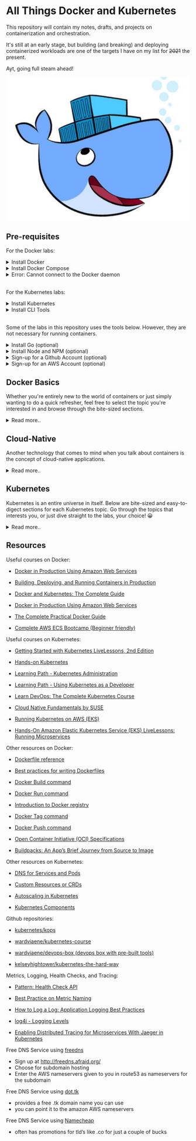 
# All Things Docker and Kubernetes #

This repository will contain my notes, drafts, and projects on containerization and orchestration.

It's still at an early stage, but building (and breaking) and deploying containerized workloads are one of the targets I have on my list for ~~2021~~ the present.

Ayt, going full steam ahead!

<p align=center>
<img src="Images/docker-6.jpg" width=500>
</p>


## Pre-requisites

For the Docker labs:

<details><summary> Install Docker </summary>
 
### Install Docker

With the introduction of Hyper-V, this gave way for **Docker Desktop for Windows** which under the hood, uses WSL2's to launch a VM as the host Linux operating system.

**NOTE:** Running containers on Windows machines is suited for local development purposes only and is NOT RECOMMENDED FOR PRODUCTION USE.

<details><summary> Install Docker on WSL2 without Docker Desktop </summary>

#### Install Docker on WSL2 without Docker Desktop 

Note on [Docker Desktop's changing to paid subscription](https://www.docker.com/legal/docker-subscription-service-agreement/):

> After January 31, 2022, Docker Desktop will require a paid subscription.
> Commercial use of Docker Desktop in larger enterprises requires a Docker Pro, Team or Business subscription for as little as 5 USD per user per month.
> The existing Docker Free subscription has been renamed Docker Personal. Docker Desktop remains free for personal use, education, non-commercial open source projects, and small businesses (fewer than 250 employees AND less than 10M USD in annual revenue).

 
A quick Google search shows how to [install Docker in WSL2 without Docker desktop:](https://dev.solita.fi/2021/12/21/docker-on-wsl2-without-docker-desktop.html)

Remove old Docker installations.

```bash
$ sudo apt remove docker \
docker-engine \
docker.io \
containerd runc 
```

Install some pre-requisites.

```bash
$ sudo apt update 
$ sudo apt install -y --no-install-recommends \
apt-transport-https ca-certificates curl gnupg2
```

Configure package repository

```bash
$ source /etc/os-release 
$ curl -fsSL https://download.docker.com/linux/${ID}/gpg | sudo apt-key add -
$ echo "deb [arch=amd64] https://download.docker.com/linux/${ID} ${VERSION_CODENAME} stable" | sudo tee /etc/apt/sources.list.d/docker.list
$ sudo apt update
```

Install Docker.

```bash
$ sudo apt install -y docker-ce docker-ce-cli containerd.io
```

Add user to group

```bash
$ sudo usermod -aG docker $USER 
```

Configure dockerd

```bash
$ DOCKER_DIR=/mnt/wsl/shared-docker
$ mkdir -pm o=,ug=rwx "$DOCKER_DIR"
$ sudo chgrp docker "$DOCKER_DIR"
$ sudo mkdir /etc/docker
$ sudo vi /etc/docker/daemon.json 

    {
    "hosts": ["unix:///mnt/wsl/shared-docker/docker.sock"]
    }
```

Test if it works. Run the command below. It should return "API listen on.." message.

```bash
$ sudo dockerd 

API listen on /mnt/wsl/shared-docker/docker.sock
```

Do another test. Open another terminal and run the command below.

```bash
$ docker -H unix:///mnt/wsl/shared-docker/docker.sock run --rm hello-world
```

It should return this output.

<details><summary> run hello-world </summary>
 
```bash
Hello from Docker!
This message shows that your installation appears to be working correctly.

To generate this message, Docker took the following steps:
 1. The Docker client contacted the Docker daemon.
 2. The Docker daemon pulled the "hello-world" image from the Docker Hub.
    (amd64)
 3. The Docker daemon created a new container from that image which runs the
    executable that produces the output you are currently reading.
 4. The Docker daemon streamed that output to the Docker client, which sent it
    to your terminal.

To try something more ambitious, you can run an Ubuntu container with:
 $ docker run -it ubuntu bash

Share images, automate workflows, and more with a free Docker ID:
 https://hub.docker.com/

For more examples and ideas, visit:
 https://docs.docker.com/get-started/
```
 
</details>
</br>

The next step is to create a launch script for dockerd. You can do this in two ways:

<details><summary> Manual </summary>

Add the following to .bashrc or .profile 

```bash
$ cat >> ~/.bashrc

DOCKER_SOCK="/mnt/wsl/shared-docker/docker.sock"
test -S "$DOCKER_SOCK" && export DOCKER_HOST="unix://$DOCKER_SOCK"
```
 
</details>

<details><summary> Automatic </summary>

Add the following to .bashrc or .profile 
```bash
$ cat >> ~/.bashrc

DOCKER_DISTRO=$(cat /etc/os-release | grep PRETTY_NAME | cut -c14- | cut -d ' ' -f1,2)
DOCKER_DIR=/mnt/wsl/shared-docker
DOCKER_SOCK="$DOCKER_DIR/docker.sock"
export DOCKER_HOST="unix://$DOCKER_SOCK"

if [ ! -S "$DOCKER_SOCK" ]; then
   mkdir -pm o=,ug=rwx "$DOCKER_DIR"
   sudo chgrp docker "$DOCKER_DIR"
   /mnt/c/Windows/System32/wsl.exe -d $DOCKER_DISTRO sh -c "nohup sudo -b dockerd < /dev/null > $DOCKER_DIR/dockerd.log 2>&1"
fi
```
 
</details>


</details>


<details><summary> Install on RHEL/CentOS </summary>
 
#### Install on RHEL/CentOS

These steps are the ones I followed to install docker on RHEL 8/CentOS in an Amazon EC2 instance. Detailed steps can be found on [Docker's official documentation](https://docs.docker.com/engine/install/centos/).

Check version.

```bash
ll /etc/*release
cat /etc/*release
```

Update base image

```bash
sudo yum -y update
```

Uninstall older versions of docker - if one exists

```bash
sudo yum remove -y docker \
docker-client \
docker-client-latest \
docker-common \
docker-latest \
docker-latest-logrotate \
docker-logrotate \
docker-engine
```

To install Docker, you can do it in two ways:

<details><summary> Install from a package </summary>

Install from a package - Setup repository and install from there.

Choose your OS version in https://download.docker.com/linux/centos/, head to **x86_64/stable/Packages/**, and download the **.rpm** file.

Go to the directory where the rpm file is downloaded and do the installation.

```bash
$ cd <path-to>/package.rpm
$ sudo yum install -y package.rpm
```

Start docker and verify version.

```bash
$ sudo systemctl start docker 
$ docker version 
```

Run a simple "hello-world" container.

```bash
$ sudo docker run hello-world 
```
 
</details>

<details><summary> Install from a script </summary>

Install from a script - Use the convenience scripts
This method is NOT RECOMMENDED for production environments

Do a preview first of the changes before actually applying them.

```bash
$ curl -fsSL https://get.docker.com -o get-docker.sh
$ DRY_RUN=1 sh ./get-docker.sh 
```

Download the script and install the latest release.

```bash
$ curl -fsSL https://get.docker.com -o get-docker.sh
$ sudo sh get-docker.sh 
```

Start docker and verify version.

```bash
$ sudo systemctl start docker 
$ docker version 
```

Run a simple "hello-world" container.

```bash
$ sudo docker run hello-world 
```

</details>
</details>

<details><summary> Install on Ubuntu </summary>

#### Install on Ubuntu

This is a summary of the commands that you can run to install docker on Ubuntu.

```bash
$ curl -fsSL https://download.docker.com/linux/ubuntu/gpg | sudo apt-key add - &&
$ sudo add-apt-repository "deb [arch=amd64] https://download.docker.com/linux/ubuntu $(lsb_release -cs) stable" &&
$ sudo apt-get update -y 
$ sudo sudo apt-get install docker-ce docker-ce-cli containerd.io -y 
$ sudo usermod -aG docker ubuntu 
```
  
</details>

<details><summary> Install on Ubuntu using Terraform </summary>

#### Install on Ubuntu using Terraform

Whether you've dabbled around in Terraform or not, this is the fastest way to provision a resource in AWS with Docker installed. This will provision the following:

- a VPC
- an EC2 instance with Docker installed

For more details, check this [repository](https://github.com/joseeden/All-Things-Terraform/tree/master/lab12_Docker_Kubernetes_Env).

</details>

</details>

<details><summary> Install Docker Compose</summary>
 
### Install Docker Compose

If you're using Ubuntu, you can install docker-compose by simply running the two commands below:

```bash
$ sudo apt-get update 
$ sudo apt-get install -y docker-compose 
```

Read more about it in [Install Docker Compose CLI plugin page.](https://docs.docker.com/compose/install/compose-plugin/#installing-compose-on-linux-systems)

</details>

<details><summary> Error: Cannot connect to the Docker daemon </summary>

### Error: Cannot connect to the Docker daemon

In case you encounter this message when you test Docker for the first time:

```bash
docker: Cannot connect to the Docker daemon at unix:///var/run/docker.sock. Is the docker daemon running?
```

To resolve this, start the docker service and docker daemon.
```bash
sudo systemctl start docker
sudo systemctl enable docker
sudo systemctl status docker
```
```bash
sudo dockerd
```

You can checkout this [Stackoverflow discussion](https://stackoverflow.com/questions/44678725/cannot-connect-to-the-docker-daemon-at-unix-var-run-docker-sock-is-the-docker) to know more.

</details>
<br>


For the Kubernetes labs:

<details><summary> Install Kubernetes </summary>

### Install Kubernetes

This section discuss how to install Kubernetes on virtual machines or bare metal servers.

#### Requirements 

**System Requirements**
- Linux OS
- 2 CPUs 
- 2 GB RAM 
- Disable Swap 

**Container Runtime** 
- Anything that's compatible with CRI (Container Runtime Interface)
- We can also use Docker 

**Networking**
- Connectivity between all nodes 

#### installation

Required packages (will be installed on ALL nodes):

- kubelet
- kubeadm 
- kubectl 
- container runtime (docker)

Note that we have to do all these steps on ALL the nodes that will be part of the Kubernetes cluster.

Begin with installing the packages, which includes adding the signing key and the repository.

```bash
$ curl -s https://packages.cloud.google.com/apt/doc/apt-key.gpg | sudo apt-key add 
$ sudo bash -c 'cat <<EOF >/etc/apt/sources.list.d/kubernetes.list 
deb http://apt.kubernetes.io/ kubernetes-xenial main
EOF'
```

We can inspect the versions available in the repository using apt-cache.

```bash
$ sudo apt-get update
```
```bash
$ apt-cache policy kubelet | head -20
$ apt-cache policy docker.io | head -20
```

Install the Kubernetes tools.
```bash
$ sudo apt-get install -y kubeadm kubelet kubectl docker.io 
$ sudo apt-mark hold kubeadm kubelet kubectl docker.io
```

Disable the swap.

```bash
$ swapoff -a  
```

Check the status of the kubelet and docker. Notice that kubelet will show an "activating" status. This will stay in this status until a work is assigned to the kubelet.

```bash
$ sudo systemctl status kubelet 
$ sudo systemctl status docker 
```

</details>


<details><summary> Install CLI Tools </summary>

### Install CLI Tools

Install the following tools by clicking the tool name. The link should bring you to the official installation pages. Follow the steps provided.

- [aws cli](https://docs.aws.amazon.com/cli/latest/userguide/getting-started-install.html) - used by eksctl to grab authentication token
- [eksctl](https://docs.aws.amazon.com/eks/latest/userguide/eksctl.html) - setup and operation of EKS cluster 
- [kubectl](https://kubernetes.io/docs/tasks/tools/) - interaction with K8S API server

If you're using WSL on a Windows laptop, you may simply use the command below.

```bash
# aws cli
curl "https://awscli.amazonaws.com/awscli-exe-linux-x86_64.zip" -o "awscliv2.zip"
unzip awscliv2.zip
sudo ./aws/install
```
```bash
# eksctl
curl --silent --location "https://github.com/weaveworks/eksctl/releases/latest/download/eksctl_$(uname -s)_amd64.tar.gz" | tar xz -C /tmp
sudo mv /tmp/eksctl /usr/local/bin
```
```bash
# kubectl
sudo apt-get update
sudo apt-get install -y ca-certificates curl
sudo apt-get install -y apt-transport-https
sudo curl -fsSLo /usr/share/keyrings/kubernetes-archive-keyring.gpg https://packages.cloud.google.com/apt/doc/apt-key.gpg
echo "deb [signed-by=/usr/share/keyrings/kubernetes-archive-keyring.gpg] https://apt.kubernetes.io/ kubernetes-xenial main" | sudo tee /etc/apt/sources.list.d/kubernetes.list
sudo apt-get update
sudo apt-get install -y kubectl
```

To verify the AWS CLI version:

```bash
$ aws --version 
```

To verify the eksctl version:

```bash
$ eksctl version 
```

To verify the kubectl version:

```bash
$ kubectl version --output=json  
```

Note that after installing AWS CLI, you will need to configure the <code>.aws/credentials</code> file that's automatically created in your home directory. 

You would also need to [create an access key in the AWS Console](https://docs.aws.amazon.com/IAM/latest/UserGuide/id_credentials_access-keys.html#Using_CreateAccessKey).

```bash
# /home/user/.aws/credentials

[default]
aws_access_key_id = AKIAxxxxxxxxxxxxxxxxxxx
aws_secret_access_key = ABCDXXXXXXXXXXXXXXXXXXXXXXX
region = ap-southeast-1
output = json
```

</details>


</details>
<br>


Some of the labs in this repository uses the tools below. However, they are not necessary for running containers.

<details><summary> Install Go (optional) </summary>

### Install Go (optional)

Doing a quick Google search, we find a link on [how to install Go (golang) on Ubunt](https://www.cyberciti.biz/faq/how-to-install-gol-ang-on-ubuntu-linux/)u:

#### Method 1: Using Snap 

```bash
$ sudo snap install go --classic 
```
You should see the following output returned.
```bash
go 1.18.3 from Michael Hudson-Doyle (mwhudson) installed 
```

#### Method 2: Using apt-get/apt

```bash
$ sudo apt update
$ sudo apt upgrade 
```
```bash
$ sudo apt search golang-go
$ sudo apt search gccgo-go 
```
```bash
$ sudo apt install golang-go 
```

Verify.
```bash
$ go version
go version go1.18.3 linux/amd64 
```

#### Test

Create a simple **hello-world.go** program.

```go
// Hello Word in Go by Vivek Gite
package main
 
// Import OS and fmt packages
import ( 
	"fmt" 
	"os" 
)
 
// Let us start
func main() {
    fmt.Println("Hello, world!")  // Print simple text on screen
    fmt.Println(os.Getenv("USER"), ", Let's be friends!") // Read Linux $USER environment variable 
} 
```

Compile and run.
```bash
$ go run hello-world.go 

Hello, world!
ubuntu , Let's be friends!
```

Build/compile packages and dependencies:
```bash
$ go build hello-world.go
```
```bash
$ ls -l hello*

-rwxrwxr-x 1 ubuntu ubuntu 1766381 Jun 23 08:05 hello-world
-rw-rw-r-- 1 ubuntu ubuntu     305 Jun 23 08:04 hello-world.go
```
```bash
$ ./hello-world

Hello, world!
ubuntu , Let's be friends!
```

</details>


<details><summary> Install Node and NPM (optional) </summary>

### Install Node and NPM (optional)

Since we will use a custom binary that utilizes NPM and NodeJS in some of the labs, we will need to install this.

#### NodeJS

If you try to use *apt-package* manager to install the latest version of node, there's a chance that you'll download the latest version in the Ubuntu app storee and not the lastest release version of NodeJS.

This is mainly because the Ubuntu team may take a while to test new versions of the software and release them to the official Ubuntu store. 

To install the latest version in the Ubuntu app store but may not be the latest release version,

```bash
$ sudo apt install nodejs -y 
```

To install the lastest release version of NodeJS, do a quick google search for "latest stable release version of nodejs". Note which version is the current one.

<p align>
<img src="Images/lab13currentversionofnodejs.png">
</p>

#### Use NVM to install NodeJS

Let's install **nvm** first. This will allow us to use different versions of node.

```bash
$ curl -o- https://raw.githubusercontent.com/nvm-sh/nvm/v0.35.3/install.sh | bash 
```

Restart your terminal and verify. You should have version **0.35.5** installed or higher.

```bash
$ nvm --version 
```

Install the NodeJS version that you recorded earlier. Note that if you need other versions, you can also install them using the same command.

```bash
$ nvm install <version> 
```

Verify the latest version installed.

```bash
$ node -v 
```

If you have multiple node versions in your machine, you can switch between them.

```bash
$ nvm use <version-number> 
```

#### Use Nodesource to install NodeJS

We can also use Nodesource to install the NodeJS package.

```bash
$ curl -sL https://deb.nodesource.com/setup_18.x | sudo -E bash - 
```

**Note:** v18 is the current "release" NodeJS version and will be promoted to Long-term Support (LTS) in October 2022.

NPM should also be automatically installed. You can verify the NPM version by running the command below. 

```bash
$ npm -v
```

If it is not installed, follow the next steps.

#### NPM

```bash
sudo apt install -y 
```

We may need to run the command below for certain npm packages to run.

```bash 
$ sudo apt install -y build-essential
```

You can read more about the installation process in this [freeCodeCamp article.](https://www.freecodecamp.org/news/how-to-install-node-js-on-ubuntu-and-update-npm-to-the-latest-version/)

</details>

<details><summary> Sign-up for a Github Account (optional) </summary>

### Sign-up for a Github Account (optional)

Since we will be implementing CICD in some of the labs, we will need to set this up. Github is a free to use code reopsitory.

To sign up for a Github account, click [here](https://github.com/signup).

</details>

<details><summary> Sign-up for an AWS Account (optional) </summary>

### Sign-up for an AWS Account (optional)

We will be deploying our containerized applications to the cloud so I highly recommend that you sign-up for a **free tier** account in AWS.

Note that an AWS account is also need for the ECS and EKS labs in this repository.

To sign-up for an AWS Free tier account, click [here](https://aws.amazon.com/free/).

</details>

## Docker Basics

Whether you're entirely new to the world of containers or just simply wanting to do a quick refresher, feel free to select the topic you're interested in and browse through the bite-sized sections.

<details><summary> Read more.. </summary>

<details><summary> From VMs to Containers </summary>

### From VMs to Containers

The traditional way fo deploying applications was through *virtual machines or VMs*. The application would use the OS file system, the OS's resources and default packages installed. 

Virtual machines have been extremely efficient in maximizing the use of infrastructure. Instead of running one application on one physical machine, we could run multiple VMs on top of the *hypervisor* which sits on the physical machine.

<p align>
<img src="Images/us-5-vms.png">
</p>

While it has proved to be useful, it still has its own disadvantages:
- Each virtual machine would require its own operating system. - If you have three VMs sitting on the hypervisor, this would mean there's also three operating system running on top of the hypervisor
- The OS plus the required libraries of each VM takes up a chunk of space on the underlying machine

<p align>
<img src="Images/us-5-vm-containers.png">
</p>

**Enter containers.** To further optimize the usage of the server, container can be used to *virtualized the operating system.* Through containers, we won't need to run replicated OS. Regardless of how many containers we run on the machine, they will all use the same underlying operating system of the physical machine itself.

To facilitate the creation and management of the containers, we can use a container engine tool, such as **Docker.** 

Overall, the benefits of containers are:
- lightweight in nature
- provides better use of the resources
- develop applications that run consistently across platforms
- can be managed to scale well

</details>

<details><summary> What is Docker? </summary>

### What is Docker?

Docker is a container platform that allows you to separate your application from the underlying infrastructure by bundling the code and all of its dependencies into a self-contained entity that will run the same on any supported system.

<p align>
<img src="Images/udacity-suse-5-banner.png">
</p>

Once you have implemented the software, the next phase would be to release it. The steps would primarily be:
- package the source code, config files, and dependencies in a container
- deploy it using a container manage

What are its benefits from a developer's standpoint?

- accelerate developer onboarding 
- eliminate app conflicts and run multiple versions
- environment consistency, solves the "but it works on my machine"  dilemma
- ships software faster 

</details>

<details><summary> The Docker Architecture </summary>

### The Docker Architecture 

<p align>
<img src="Images/docker-architecture2.png">
</p>

Docker uses a **client-server** architecture, where:

- the docker daemon serves as the "server" part, and
- the docker binary serves as the docker client

<p align>
<img src="Images/dockerclient-dockerserver.png">
</p>

<p align=center>
<img src="Images/dockerdaemonanddockerbinary.png">
</p>

In addition to this, Docker leverages a container runtime which serves as engine behind the container solutions. It is also the the intermediate layer between the host and the containers.

#### Docker Daemon

The docker daemon handles the docker objects, which includes the docker images, containers, and networking. It exposes a REST API that the client consumes over Unix socket or a network interface. Major functions:
- Image management; building images
- Running APIs
- Networking
- Authentication 
- Security
- Orchestration


#### Docker Binary

The docker binaries are basically the docker commands. This means when you're using issuing the docker commands, you're using the client. It's basically the primary way to interact with the Docker daemon.

</details>

<details><summary> Container Engine  </summary>

#### Container Engine

Under the hood, the container engine takes a container image and turns it into a container. It typically containes a runtime, a CLI tool, and sometimes a daemon.

A more detailed flow is described below:

1. User types in commands, client receives this commands.
2. Commands are converted to REST API calls.
3. Daemon received the API calls.
4. Daemon runs containerd with the API parameters.
5. containerd forwards image to runc instance and starts containers.

</details>


<details><summary> Container Runtime </summary>

#### Container Runtime

The container runtime is a specific part of the container engine.

**runc**
This is the default implementataion defined by OCI runtime specs. It's responsible for:
- creating the containers
- wrapping for libcontainer

**containerd**
This is a code originally from the daemon but is removed.
- manages container operations (start, stop,pause, remove, etc.)
- works with runc and daemon

</details>


<details><summary> Linux Kernel Features </summary>

### Linux Kernel Features

In addition to the two core components of the Docker architecture, it also uses the following features:

- Namespaces
- Control Groups (Cgroups)
- UnionFS

<p align=center>
<img src="Images/namespacing-controlgroups.png">
</p>

#### Namespaces

Namespaces allow for a high-level process isolation of a system's resources

##### PID namespace

Handles process isolation (PID: Process ID). This means that each namespace has its own process ID.

##### Net namespace

Isolates the network stack and manages the network interfaces. Each namespace has its own private set of IP addresses, firewall, routing tables, etc.

##### IPC namespace 

Allows processes to be isolated from SysV interprocess communication.

##### MNT namespace

Manages the filesystem mountpoints.

##### UTS namespaces

UTS or Unix Timesharing System isolates the hostname, kernel, and version identifiers.

#### Control Groups

This is used by Docker to limit resource allocation. This ensures that a process doesn't consume the entire resources of a system.

- **Resource limiting** - groups ca be set to not exceed a configured memory limit
- **Prioritization** - some groups may get a larger share of CPU utilization or disk I/O throughput
- **Accounting** - measures a group's resource usage
- **Control** - freezing groups of processes

#### UnionFS

The Union filesystem upkeeps the overall sizes of the containers. It starts with a base image and then merges in any changes.

- **Merging** - overlay filesystem branches to merge changes
- **Read/Write** - branches can be read-only(RO) or read-write(RW)

The way it works is:

- when you create a container for the first time, you have a starting image
- this image is a set of files that makes up the base image
- as you add and remove packages, these changes create different layers 
- each layer is a set of file changes
- these file changes are then merged by the UnionFS to the previous layer

</details>

<details><summary> How Docker runs on Windows </summary>

### How Docker runs on Windows

We've learned from the previous section that containers use Linux kernel features such as namespacing and control groups to manage resources being used by the container processes.

Note that these two are not included by default in all operating systems and are specific only to the Linux operating system.

**If these two doesn't exist in Windows, then how are we able to run containers there?**

When we installed Docker for Windows/Mac, we actually installed a Linux virtual machine that will run on our computer. The containers and processes will then be created inside the virtual machine.

<p align=center>
<img src="Images/howdockerrunsonwindows.png">
</p>

</details>


<details><summary> Docker Objects </summary>

### Docker Objects

<p align=center>
<img src="Images/docker-objects.png">
</p>

There three docker objects which you need to know are:
- dockerfile
- docker image
- docker registry

</details>


<details><summary> Dockerfile </summary>

### Dockerfile

Before we "bake" the image, we first need to understand how the application is built. We could start by listing down how we might deploy an application manually.

As an example, if we are to deploy a web application, this would be the steps we'll follow:

```bash
1.  Start with OS - CentOS
2.  Update repo
3.  Install dependencies
4.  Install python dependencies
5.  Copy source code to /opt folder
6.  Run the web server using the flask command
```

Once we have the steps laid down, we can begin containerizing our application:

```bash
1.  Create a DOCKERFILE
2.  Build your image and specify the file as input, as well as the tag name
3.  Push it to the dockerhub repository to make it publicly available 
```

To create a dockerfile, here's a basic flow we can follow:

<p align=center>
<img src="Images/dockerfilebasicflow.png">
</p>

#### So What the Heck is a Dockerfile?

This is a set of step-by-step instructions on how to create the image:
- how to package the code and its dependencies
- each operation represents a layer and is cached
- when dockerfile is modified, onlychanged layers will be built

The full list of instructions can be found in the official [Docker website](https://docs.docker.com/engine/reference/builder/). Here are some of the widely used instructions:
- **FROM** - sets the base image
- **RUN** - executes a command
- **COPY** and **ADD** - copy files from host to container
- **CMD** - default command to execute when container starts
- **EXPOSE** - exposes a port

Below is an example of a Dockerfile that targets to package a Python hello-world application:

<details><summary> dockerfile </summary>
 
```bash
# set the base image. A Python base image is used
FROM python:3.8

# set a key-value label for the Docker image
LABEL maintainer="Eden Jose"

# All the files in the current directory is copied
# to the  `/app` directory in the container
COPY . /app

#  defines the working directory within the container
WORKDIR /app

# run commands within the container. 
# Here we install dependencies defined in the requirements.txt file. 
RUN pip install -r requirements.txt

# provide a command to run on container start. 
# For example, start the `app.py` application.
CMD [ "python", "app.py" ]
```
 
</details>


</details>

<details><summary> Docker image </summary>

### Docker Image

After we've created the dockerfile, we can now create the docker image. A docker image is
- read-only template
- made up of **overlay filesystem**
- also creates a runnable instance of the application
- used to run the container

#### Overlay Filesystem

A docker image has different layers, with the first layer as the base image that the image will use and the layers on top as packages being installed. 

The last layer is a writeable layer which applications will use. If a container is started without defining a specific storage option, any data written to the default storage by an application running in a container will be removed as soon as it is stopped.  

#### Building from the dockerfile

A Docker image can be built from an existing Dockerfile using the docker build command. Below is the syntax for this command:

```docker
$ docker build [OPTIONS] PATH
```

To find all valid options for the <code>build</code> command:
```docker
$ docker build --help
```

For example, to build the image of a Python "Hello-world " application from the Dockerfile in the current directory, the following command can be used:

```docker
$ docker build -t python-helloworld .
```

Additionally, you can build the same app that's located on a different directory, say a <code>lesson1/python-app</code> directory

```docker
$ docker build -t python-helloworld /another/directory/python-app
```

To list all available imageS
```DOCKER
$ docker images
```

You can read more about the docker basic commands in the succeeding sections.

</details>


<details><summary> Docker registry </summary>

### Docker Registry

Once you've package the application, tested it locally, and proved that it's meeting the expected behavior, You are now ready to store and distribute it.

To do this, you can push the image to a public Docker image registry, such as

- DockerHub
- Harbor
- Amazon ECR (Elastic Container Registry)
- Google Container Registry
- Quay(https://quay.io)

You can also store the image to a private registries and make it available to authorized parties. To be access the registry, you would need to be authenticated by setting up an account.

#### Authenticating to the Registry

You can login to Dockerhub in your terminal.
dockerhub. Note that you need to [set up an account.](https://hub.docker.com/signup).

```bash
$ docker login
```

Now that we've access our registry, we're now ready to push our images. However, it is best practice to tag all your images before sharing them.

</details>

<details><summary> Tagging the Image </summary>

### Tagging the Image

**Tags for versioning.** Tagging allows you to provide or label specific versions of an image. This is especially useful when you deploy a specific version and if something goes wrong, you can easily roll back to previous version.

**Tags as aliases.** These are simple aliases which can be given to a docker image before or after building an image. If you don't provide a tag, docker automatically gives the image a "latest" tag.

**Tasgs must be an ASCII character string**. It may also include lowercase and uppercase letters, digits, underscores, periods, and dashes. In addition, the tag names must not begin with a period or a dash, and they can only contain 128 characters.

**Images can also have more than one tag.** Docker images can have multiple tags assigned to them. It may appear as different images when you run the <code>docker images</code> command but notice that they all point to the same image ID.

**Tag before pushing the image to a container registry.** It is highly recommended to tag the image first before pushing an image to a Docker registry. Without the tagging, the image would be allocated with a random ID during the build stage.

</details>

<details><summary> Pushing/Pulling an Image to/from a Container Registry </summary>

### Pushing/Pulling an Image to/from a Container Registry

An example of a container registry is Dockerhub. Once you've [set up a Dockerhub account.](https://hub.docker.com/signup), you can now login through the terminal.

```bash
$ docker login
```

Assuming the image is tagged, the final step is to push the image to a registry. 

```bash
$ docker push NAME[:TAG]
```

For example, to push the sample Python hello-world application tagged with v1 to 'my-repo' repository in DockerHub
```bash
$ docker push my-repo/python-helloworld:v1.0.0
```

To pull an image from DockerHub,
```bash
$ docker pull NAME[:TAG]
```

</details>


<details><summary> Docker Commands </summary>

### Docker commands

This will create the container but will not start it yet.

```bash
$ docker create <image-id> 
```

This starts the container.

```bash
$ docker start <container-id> 
```

This will run an image from a container.

```bash
$ docker run <image-d>
```

<p align=center>
<img src="Images/dockerrunequalsdockercreateplusdockerstart.png">
</p>

In the example below, an NGINX container will be ran. Docker will look in the host for the image, and if not found, will check dockerhub na dpull image down.

Note that this is only done first time. For subsequest executions, the same image pulled down will be re-used.
docker run nginx

```bash
$ sudo docker run nginx 
```

To find all valid options for this command
```docker
$ docker run --help
```

Run the next command to list all running containers. Each container will get a random 'container name' assigned to it. This is found in the last column of the output.

```bash
$ docker ps
```

To list all running AND not running containers, run the command below. This also shows the state, 
- if not running - "Exited"
- if running - "Up"

```bash
$ docker ps -a
```

You can set your own contianer-name by using the "--name" flag.

```bash
$ sudo docker run --name Thanos_of_2019 docker/whalesay cowsay Im-Inevitable! 
```

You can also specify the version of image to run in case you have multiple versions of an image by specifying "image:version". This is called a **TAG**.

In this example, we'll pull down two versions of nginx.

```bash
$ sudo docker run nginx
$ sudo docker run nginx:1.14-alpine
```

To run a container from the 1.14-alpine image and set container-name to nginx-2

```bash
$ sudo docker run -d --name nginx-2 nginx:1.14-alpine  
```

To know all the available tags for an image, look for the image in dockerhub.com and you'll find all the supported tags there.

You can also run multiple isntances/containers from the same image

```bash
$ sudo docker run docker/whalesay cowsay Infinity-and-beyond!
$ sudo docker run docker/whalesay cowsay Hello-there!
$ sudo docker run docker/whalesay cowsay Cowabunga!
```

This will show three running containers when you list them.

<details><summary> sudo docker ps -a </summary>
 
```bash
$ sudo docker ps -a

CONTAINER ID   IMAGE             COMMAND                  CREATED          STATUS                      PORTS     NAMES
b4b832aecfb9   docker/whalesay   "cowsay Cowabunga!"      8 seconds ago    Exited (0) 7 seconds ago              happy_gates
a870817d8e27   docker/whalesay   "cowsay Hello-there!"    2 minutes ago    Exited (0) 2 minutes ago              festive_elion
16e5d555d741   docker/whalesay   "cowsay Infinity-and…"   41 minutes ago   Exited (0) 41 minutes ago             friendly_feistel
```
</details>
</br>


This pulls the image down to our host but doesn't run a container.

```bash
$ sudo docker pull <image-name>
$ sudo docker pull nginx
```

This lists all images present in our host.

```bash 
$ docker images
```

This stops a running container. You can simply specify the "silly-name" which is the container name or just the first few digits of the container-id. If the first 2 or 3 digits of the container-id is unique, docker will immediately know which container you want to stop.

```bash
$ docker stop <container-name>
$ docker stop <container-id>
```

This removes the container permanently. You can list all containers afterwards to check.
```bash
$ docker rm <container-name>
```

To forcefully remove a running container,

```bash
$ docker rm -f <container-name> 
```

To remove all running containers,

```bash
$ docker rm -f $(docker container ls -aq) 
```

You can remove all stopped containers AT ONCE by running the _ps_ command and passing it to the _rm_ command. You'll be prompted with a [Y/N] for confirmation. Note that it'll return an error if there is a running container.

```bash
$ sudo docker rm $(sudo docker ps -a -q)
```

To remove all stopped containers without being prompted for confirmation,

```bash
$ docker container prune -f
```

To delete the stopped containers, unused images, and the build cache.

```bash
$ docker system prune 
```

This removes an image permanently. NOTE that no container must be running off of that image. Delete all dependent containers to delete an image.

```bash 
$ docker rmi <image-name>
```

To remove all images with no associated containers,

```bash
$ docker image prune -a -f 
```

It's important to remember that containers are not meant to run operating systems. Container are only meant to run a specific task or process.

Once task is complete, the container exits. The container runs as long as the process inside it is alive. When you run ubuntu, you're just running a base-image of an OS. There is no application/process running in it by default.

```bash 
$ sudo docker run ubuntu
```

You can instruct a process to run by appending the command. In this case, we're telling ubuntu to sleep for 60 seconds. This will appear as a running process for a minute when we run docker _ps_. After that, container will exit.

```bash
$ sudo docker run ubuntu <command>
$ sudo docker run ubuntu cat /etc/hosts
```

We can also execute a command on a running container

```bash
$ sudo docker exec <container-id> <command>
$ sudo docker exec <container-name> <command>
```

If container is running, we can use _exec_ to execute a command.

```bash
$ sudo docker ps
$ sudo docker exec <container-id> cat /etc/hosts
$ sudo docker exec <container-name> cat /etc/hosts
```

<p align=center>
<img src="Images/dockerexecexplained.png">
</p>

</details>

<details><summary> Attach and Detach Mode </summary>

### Attach and Detach Mode

You can run a container in an **ATTACH** mode - this means process will run in the foreground. You cannot do anything else while process is attached to the console until container exits The console won't response to any input, except if you stop it by running Ctrl-C

As an example, we can run a simple web-server that listens on port 8080.

```bash
$ sudo docker run kodekloud/simple-webapp
```

Check the running containers.

```bash 
$ sudo docker ps

CONTAINER ID   IMAGE                     COMMAND           CREATED          STATUS          PORTS      NAMES
734e84936864   kodekloud/simple-webapp   "python app.py"   30 seconds ago   Up 29 seconds   8080/tcp   relaxed_grothendieck
```

On the other hand, running containers in **DETACH** mode means the container is running in the background. This can be done by using the "-d" flag. 

```bash
$ sudo docker run -d ubuntu sleep 60 
```

To attach to the running container in the background, you can run the **attach** command, followed by either the container ID or the container name.

```bash
$ sudo docker ps
$ sudo docker attach <container-id>
$ sudo docker attach <container-name>
```

You can also run and automatically log in to the container by using the "-it" flag.

```bash
sudo docker run -it -d --name nyancat2 06kellyjac/nyancat
```

</details>

<details><summary> Inputs </summary>

### Inputs

By default, a docker container doesn't listen to standard input. It runs in a non-interactive shell. You can map the standard input of your host to the docker container using the "-i" flag.

You can also map your terminal to the container's terminal by using the "-t" flag

    "-i"  - interactive
    "-t"  - terminal

As an example, we can use a simple image of an app that prompts the user for its name.

```bash
$ docker pull kodekloud/simple-prompt-docker
$ docker run -it kodekloud/simple-prompt-docker
```
</details>

<details><summary> Port Mapping </summary>

### Port Mapping

Recall that the underlying host (your machine) where docker is installed is called **DOCKER HOST** or **DOCKER ENGINE**.

If you want to access your app in the container through a web browser, we can use the container's IP, but note that this is an internal IP and is only accessible from the host itselF. This means that users outside the host cannot access this IP.

To get the IP address;

```bash
$ docker ps
$ docker inspect <container-id>
```

To access the ip from within the host, we can open the ip address in a browser in the host. we can also do a curl in the host's terminal. Note that 8080 is the default port of the container

```bash
$ curl <ip-of-vm>:8080
```

We can also use the IP of the docker host, but we need to map the port inside the container to the free port inside the docker host. We can use the "-p" flag to map the ports

As an example, we can use to map container port 5000 to host port 80.

```bash
$ docker run -d -p 80:8080 kodekloud/simple-webapp
```

To see the port mappings in your linux machine:

```bash 
$ netstat -tulpn
```
</details>

<details><summary> Persisting Data </summary>

### Persisting Data

Recall that a docker image has different layers, with the first layer as the base image that the image will use and the layers on top as packages being installed. 

The last layer is a writeable layer which applications will use. If a container is started without defining a specific storage option, any data written to the default storage by an application running in a container will be removed as soon as it is stopped.  

<p align=center>
<img src="Images/dp-docker-image-layers.png">
</p>

For this scenario, Docker provides three storage options.

<p align=center>
<img src="Images/dp-storage-options.png">
</p>

#### Bind mounts 

Bind mounts work by mounting a directory (that's on the host) to the container. This is a good storage option since the data lives on a directory outside of the container. When the container is stopped or terminated, the data is perfectly safe and intact in the directory residing on the host.

It is important to note that you will need the fully qualified path of the directory on the host to mount it inside the directory.

Use cases:

- **Sharing config files between host and containers** - allows DNS resolution to container by mounting */etc/resolv.conf* into each container 

- **Sharing source code/build artifacts between host and container** - Dockerfile copies artifacts directly into the image, instead of relying on the bind mounts

- **Consistent bindmounts** - when the file/directory structure of the host is consistent with the bind mounts the containers require

#### Volumes 

Another option is to use volumes which is similar to bindmounts but docker manages the storage on the host. This means you don't need to know the directory path on the host since this is being managed by Docker itself.

Volumes also allow you to use external storage mechanisms using different drivers, which means you are not limited to the local volume.

In addition,

- if not explicitly created, volumes are created when you mount them for the first time

- volumes are only removed when you explicitly remove them

Use cases:

- **Sharing data between containers** - allows multiple containers to mount the same volum simultaenously, either read-write or read-only 

- **File/directory structure not guaranteed on the host** - decouples host configuration from the container runtime

- **Remote Storage** - storing the data on a remote host or cloud provider, instead of storing locally 

- **Backup, restore, or migrate** - ensuring data has copies on another host 

To add a local volume to a container:

```bash
$ docker run -d \
    -v <name>:</path/on/container> \ 
    --name <name> \
    <image>
```

To mount existing directory to a container:

```bash
$ docker run -d \
    -mount type=bind, source=</path/on/node>, target=<name> \
    --name <name> \
    <image>
```

#### tmpfs (Temporary filesystem)

This is an in-memory filesystem, which is basically inside the container. This isn't persistent and data stored here are only accesible as long as the container is running.

<p align=center>
<img src="Images/dp-st3-tmpfs.png">
</p>

</details>

<details><summary> Logs </summary>

### Logs

To see the logs, you can simply use the logs command:

```bash
$ docker ps
$ docker logs <container-id>
```

Another way to see logs related to Docker:

```bash
$ journalctl -u docker.service 
```

You may also view the logs in the directory:

```bash
# Linux
/var/log
```
```
# Windows
~AppData\Local\Docker
```

</details>

<details><summary> Environment Variables </summary>

### Environment Variables
 
We can specify an environment variable that we can use in a given code. This is useful when we don't want to modify the code and instead use variables for any values that we need to change in the code.

<p align=center>
<imgsrc=<"Images/docker-env-vars.png">
</p>

There are different ways to define environment variables for a containers:

- Dockerfile
- Environment File
- Shell Environment Variables
- Compose File

To learn more about variables, you check these resources:

- [Substitute environment variables in Compose files](https://docs.docker.com/compose/environment-variables/)
- [Exploring Docker Compose Environment variable behaviour](https://www.profit4cloud.nl/blog/exploring-docker-compose-environment-variable-behaviour/#:~:text=Environment%20variables%20can%20be%20defined%20in%20the%20Dockerfile.,the%20resulting%20image%20and%20container.)

</details>

<details><summary> CMD and ENTRYPOINT </summary>

### CMD and ENTRYPOINT

Recall that containers are not meant to host operating systems. Thus when you launch a container of a Linux Image like Ubuntu, it's default command or CMD is bash. This can be seen from the dockerfile itself. 

However if it doesn't detect any terminal, it just stops the process which also stops the container.

If you want to define a command or instruction to run besides the bash when the container is ran, you can specify it in the dockerfile using the CMD keyword.

As an example, we can set the container to sleep for 60 seconds when it is ran by:

```bash 
docker run ubuntu sleep 60
```

An easier way to do this is by including the command itself when creating the **Dockerfile.**

```bash
$ cat > dockerfile 

FROM ubuntu
CMD sleep 60
```

There are ways to specify a command in the dockerfile

```bash 
CMD <command> <parameter1>
CMD ["<command>", "<parameter1>"]                   <<< JSON format
```

We can also use a parameter from the commandline itself. This can be done by using ENTRYPOINT in the **dockerfile**.

```bash 
FROM ubuntu
ENTRYPOINT ["sleep"]
```

Now when you run the container, you'll just have to define the parameter.

```bash
$ docker run ubuntu-sleeper 60
```

Note that you'll get an error when you don't append a parameter in the _docker run_ command because the ENTRYPOINT is expecting a parameter.

To include a default value in case user doesn't provide a parameter along with the _docker run_ command, you can use CMD and ENTRYPOINT together

```bash
FROM ubuntu
ENTRYPOINT ["sleep"]
CMD ["60"]
```

You can also override the entrypoint during runtime by using the "--entrypoint" flag

```bash
docker run --entrypoint sleep2.0 ubuntu-sleeper 60
```

</details>


<details><summary> Docker Networking </summary>

### Docker Networking

#### Container Network Model 

Docker follows the **Container Network Model** which breaks up networking into components:

- **Sandboxes** - containers running on the same Docker node won't be able to talk to each other

- **Endpoints** - virtual NICs created for each container

- **Networks** - creates a 'fake' network and attach the containers using the nedpoints

- **libnetwork** - made up of the 'control' and 'management' planes

#### Driver

Drivers enable networking in containers. These are the available drivers in Linux:

- **bridge** - default driver, functions as a NAT

- **host** - allows container to access network stacj of the underlying node without NAT 

- **overlay** - creates networks that span multiple nodes, allowing secure, encrypted communication between containers 

- **macvlan** - allows attaching a container to internal LAN, container will have own IP, MAC, like any other device


To create a separate network:

```bash
docker network create -d driver <name> 
```

#### Network Types

**Single-host Bridge Network**

- containers run on a single node
- uses bridge driver 

**Single-host Host Network**

- containers run on a single node 
- uses host driver
- bypasses network isolation, allowing container to access the node's network stack

**Multi-host Overlay Network**

- containers run on multiple nodes 
- virtual switch spans all the hosts (VXLAN)
- uses overlay driver 

**Existing Network**

- containers run on multiple nodes 
- can connect container to local network infrastructure
- does not work on public cloud (promiscuous mode)
- uses macvlan or transparent driver

#### Overlay Networks

In an overlay network, we have containers running on multiple nodes.

- virtual switch that spans all the hosts (VXLAN)
- uses overlay driver
- sets the stage for "swarms"
- control plane is encrypted by default
- data plane can be encrypted using "-o encrypted"

To create an overlay network:

```bash
$ docker network create -d  overlay <name> 
```

To create services for swarms:

```bash
$ docker service create --name <name>  \
    --network <name> \
    --replicas 2 \ 
    <image>
```

#### VXLAN 

Overlay networks uses VXLAN. The idea is to create a layer 2 network on top of layer 3.

- created as-needed on top of the existing L3 network 
- uses encapsulation to add VXLAN informaton to a L3 packet
- VXLAN Tunnel Endpoint (VTEP), tunnel is created between containers 

</details>

<details><summary> Docker Compose </summary>

### Docker Compose 

Instead of running multiple RUN commands of different images, we could use **docker compose**. In this example, we'll use a sample voting app with result app architecture.

We can see below the comparison between the two approaches.

**First method - multiple RUN**

```bash 
docker run voting=app
docker run redis
docker run worker
docker run db
docker run result-app
```

**Second method - using DOCKER COMPOSE**

```bash 
# docker-compose.yml
services:
    web:
        image: "voting-app"
    cache:
        image: "db"
    messaging:
        image: "worker"
    db:
        image: "db"
    result:
        image: "result-app"
```

As we can see, the second method is much cleaner and is a more precise way to run containers. To run the entire stack defined in the docker-compose.yml, run the command below.

**NOTE**: This is only applicable if you're running multiple containers in a SINGLE DOCKER HOST.

```bash
$ docker-compose up 
```

We can add more details in the docker-compose.yml file.

<details><summary> docker-compose.yml </summary>
 
```bash
services:
  redis:
      image: "redis"
  db:
      image: postgres:9.4
  vote:
      # here we're telling it to build the image from the ./vote directory
      build: ./vote
      ports:
          - 5000:80
      # we're linkedin the voting-app container to the redis container
      # note that links may be deprecated now.
      links:
          - redis
  result:
      build: ./result
      ports:
          - 5001:80
      links:
          - db
  worker:
      image: worker
      links:
          - db
          - redis
```
<br>

Check out the labs in this repository to learn more about docker compose.
 
</details>

</details>


<details><summary> Three versions of docker-compose file </summary>

### Docker Compose versions

There are three versions of a docker-compose file. For v2 and v3, you must specify the VERSION.

**VERSION 1**
All containers are attached to the default bridge network and then use LINKS to enable communication between the containers.

```bash
redis:
    image: redis
db:
    image: postgres:9.4
vote:
    image: voting-app
    ports:
        - 5000:80
    links:
        - redis
```
<br>

**VERSION 2**
A dedicated network is automatically created for the application and then attaches all containers to that new network. We can also introduce a "DEPENDENCY" feature where a container can only be started based on a condition

```bash 
version: 2
services:
    redis:
        image: redis
    db:
        image: postgres:9.4
    vote:
        image: voting-app
        ports:
            - 5000:80
        # voting-app is created only when the redis container is started
        depends_on:
            - redis
```
<br>

**VERSION 3**
Almost similar with v2, but this one supports DOCKER SWARM.

```bash 
version: 3
services:
    redis:
        image: redis
    db:
        image: postgres:9.4
    vote:
        image: voting-app
        ports:
            - 5000:80
```

</details>

<details><summary> Docker Compose commands </summary>

### Docker Compose commands

<p align=center>
<img src="Images/dockerbasics-dockercomposeup.png">
</p>

The difference between the two is **docker-compose** commands are clearly described above. The "--build" tells docker to rebuild the images listed in the docker-compose file and then start up the container.

To run containers in the background using docker-compose,

```bash
$ docker-compose up -d 
```

To stop containers,

```bash
$ docker-compose down 
```

We could also check the running containers by using the command below. Note that you can only run this command in the same directory where you're docker-compose file is located. This command basically checks the docker-compose file, gets the list of containers, and then verifies the status.

```bash
$ docker-compose ps 
```

If we run it inside a directory that doesn't have the docker-compose file, it will return an error.

```bash
~$ docker-compose ps
ERROR:
        Can't find a suitable configuration file in this directory or any
        parent. Are you in the right directory?

        Supported filenames: docker-compose.yml, docker-compose.yaml, compose.yml, compose.yaml 
```

</details>

<details><summary> Status Codes and Restart Policies </summary>

### Status Codes and Restart Policies

It is helpful to know status codes especially when you're troubleshooting errors.

<p align=center>
<img src="Images/lab11statuscode0.png">
</p>

For container issues, we can specify restart policies inside our docker-compose file. The default restart policy is "no", which means container won't be restarted if it stops or crashes.

<p align=center>
<img src="Images/dockerbasics-restartpolicies.png">
</p>

**"No"**

Here's an example of a docker-compose file. Notice that we defined **"no"** enclosed in qoutes because without the quotes(no), YAML formatting will interpret it as a boolean false. 

```yml
version: '3'
services:

  node-app:
    image: node
    restart: "no"
```

**always vs. on-failure**

If we use **always**, the container will automatically attempt to restart if it crashes. On the other-hand, **on-failure** would only restart the container if it returns an error status code (non-zero status codes). We also don't need to enclosed them in quotes.

```yml
version: '3'
services:

  node-app:
    image: node
    restart: "no"

  web-server:
    image: redis
    restart: always

  worker:
    image: ubuntu
    restart: on-failure
```

Use **always** for containers that needs to be up 100% of the time, like web servers.

Use **on-failure** for containers that runs batch jobs or files processes.

Check out the labs for Docker Compose in this repository to see how restart policies are used.

</details>


<details><summary> Docker Swarms </summary>

### Docker Swarms

A swarm is a cluster of nodes that work together. This is DOcker's official orchestration system and is similar with Kubernetes.

- provides an API
- uses services instead of running containers individually
- encrypts some services by default:

    - distributed cluster store 
    - networks 
    - TLS
    - cluster joining tokens
    - PKI

#### Types of Nodes 

**Manager Node**

- responsible for running the cluster
- cluster state
- schedules services
- receives API commands and converts them to actions 
- recommended to have "odd" number of nodes for HA 
- if you have "even" number of nodes (ex: 4 nodes), it's possible to have *split brain* issue
- maximum of 7 nodes 

**Worker Nodes**

- runs the containers
- needs at least 1 manager node 

To see all the nodes in your swarm:

```bash
$ docker node ls 
```

#### Creating a Swarm 

Initialize on the first manager node:

```bash
$ docker swarm init \
    --advertise-addr <private-ip>:2377 \
    --listen-addr <private-ip>:2377
```

After initializing, create a token:

```bash
$ docker swarm join-token manager 
```

You can then use this token to join another manager node to the swarm.

To create a token for the worker nodes:

```bash
$ docker swarm join-token worker 
```

Use this token to join a node as a worker node to the swarm.

```bash
$ docker swarm join \
    --token <worker-node-token> \
    --advertise-addr <private-ip>:2377 \ 
    --listen-addr <private-ip>:2377
```


#### Locking a Node 

Note that if a node goes down for some time and restarts, its data may be in conflict with the data in the swarm. To prevent this, enable locking to stops the restarted node from rejoining the swarm and require an administrator password first.

```bash
$ docker swarm init --autolock 
```
```bash
$ docker swarm update --autolock=true 
```

Note that is better to delete and recreate the node so that it gets the recent copy of the data.

#### Creating Services 

Define the image to be used and then the service will run the container for you.

- also specify the desired state (replicas, etc.)
- *replicate mode* by default, containers are distributed evenly 
- *global mode*, a single replica on each node
- scaling up/down

</details>

<details><summary> Docker Security </summary>

### Docker Security

These are the security features that Docker uses under the hood.

**Swarm mode** 

- security settings are turned-on by default
- uses PKI infrastructure for handling certificates 
- tunnel are created between endpoints on the containers

**Docker Content Trust** 

- Sign images for integrity verification

    ```bash
    export DOCKER_CONTENT_TRUST=1 
    ```

**Security Scanning**

- scans images for vulnerabilities

**Secrets**

- data is encrypted and stored

    ```bash
    docker secret 
    ```

</details>

</details>


## Cloud-Native

Another technology that comes to mind when you talk about containers is the concept of cloud-native applications. 

<details><summary> Read more.. </summary>

<details><summary> What the heck is Cloud Native? </summary>
 
### What the heck is Cloud Native?

<p align=center>
<img width=700 src="Images/udacity-suse-1.JPG">
</p>

As defined by [Cloud Native Computing Foundation (CNCF)](https://www.cncf.io/about/charter/) 

> *Cloud native technologies empower organizations to build and run scalable applications in modern, dynamic environments such as public, private, and hybrid clouds. Containers, service meshes, microservices, immutable infrastructure, and declarative APIs exemplify this approach.*
>
> *These techniques enable loosely coupled systems that are resilient, manageable, and observable. Combined with robust automation, they allow engineers to make high-impact changes frequently and predictably with minimal toil.*

In its simplest terms, Cloud native refers to building and managing applications at scale using either private, public, or hybrid cloud platforms.

Now, when we hear containers, it is also often followed by another buzzword: **microservices**.

<p align=center>
<img src="Images/udacity-suse-1-microservices.png">
</p>

Microservices are simply a collection of small, independent, and containerized applications. Read below to learn about the difference between monolitic applications and microservices.

</details>

<details><summary> Containers and being Cloud Native </summary>

### Containers and being Cloud Native

There are three key things to know here. The first two are **speed** and **agility** - how quickly anorganization can response and adapt to change. 

The third key thing: **containers**.

<p align=center>
<img src="Images/udacity-suse-1-container.png">
</p>

To recall, containers are simply **processes** which wraps the dependencies and libraries so that it can be shipped as runnable applications across different platforms. THey are closely associated with cloud native applications as containers are a great way to deploy applications quickly and resiliently given their lightweight feature.

</details>

<details><summary> Cloud-Native Landscape </summary>

### Cloud-Native Landscape

With the advent of containers, the need for tools to manage and maintain them also arise. Some of the container orchestrator tools that are being used is the market are:

- Kubernetes,
- Apache Mesos, and 
- Docker Swarm 

Of the three, **Kubernetes** is currently the leading tool in deploying containerized workloads.
 
 <p align=center>
<img src="Images/udacity-suse-1-kubernetes.png">
</p>

It was a project inside Google and was released in 2014 and is currently being maintained by **CNCF** or **Cloud Native Computing Foundation**, a vendor-agnostic organization that manages open-source projects. The main features of Kubernetes are the automation of:

- Configuration 
- Management
- Scalability

Over time, Kubernetes was developed to include more than just automation but also other functionalities:

- Runtime
- Networking
- Storage
- Service Mesh
- Logs and metrics
- Tracing

</details>

<details><summary> Business and Technical Considerations </summary>

### Business and Technical Considerations

Adoption cloud-native practices means consideration alot of factors, specifically business and technical keypoints, which would need to be assessed by all the stakeholders.

From a business perspective, the adoption of cloud-native tooling represents:

- **Agility** - perform strategic transformations
- **Growth** - quickly iterate on customer feedback
- **Service availability** - ensures the product is available to - customers 24/7

From a technical perspective, the adoption of cloud-native tooling represents:

- **Automation** - release a service without human intervention
- **Orchestration** - introduce a container orchestrator to manage  thousands of services with minimal effort
- **Observability** - ability to independently troubleshoot and debug each component

</details>


<details><summary> Design Considerations </summary>

### Design Considerations

It is necessary to allocate time at the start to identifying the design factors ensure that the application will be built and maintained with minimal engineering effort.

1. **List all requirements**
    In this phase, we determine the following:
    - Stakeholders - *who will sponsor the project?*
    - Functionalities - *what functions should be included?*
    - End users - *For whom is this service?*
    - Input and Output Process - *What will be the flow?*
    - Engineering Teams - *Who are needed in doing the project?*


2. **List all available resources**
    Here we determine what is the context of implementing these functionalities.
    - Engineering resources - *Who can work on the project?*
    - Financial resources - *How much is the budget?*
    - Timeframes - *How soon do we want the project to finish?*

</details>


<details><summary> Monoliths and Microservices </summary>

### Monoliths and Microservices

After the requirements are carefully reviewed, we can now start deciding which model we'll use: **monoliths** or **microservices**.

![](Images/udacity-suse-2-monoliths-micro.png)

Typically, there will be three tiers in an application:

<!-- ![](Images/udacity-suse-2-apptier.png) -->

- **UI (User Interface)** - handles HTTP requests and responses
- **Business logic** - contains code that provides service to the users
- **Data layer** - implements access and storage of data objects


In a monolithic architecture, application tiers can be described as:

- part of the same unit
- managed in a single repository
- sharing existing resources (e.g. CPU and memory)
- developed in one programming language
- released using a single binary

![](Images/udacity-suse-2-monolith.png)

In a microservice architecture, application tiers can be described as

- tiers aremanaged independently
- managed in a separate repository
- own allocated resources (e.g. CPU and memory)
- well-defined APIs for connecting to other units
- implemented using the programming language of choice
- released using its own binary

![](Images/udaicty-suse-2-microservices.png)

</details>


<details><summary> Tradeoffs </summary>

### Tradeoffs

Depending on which model we choose, each one will have their own set of tradeoffs:

 Tradeoffs | Description | Monoliths | Microservices
---------|----------|---------|---------
**Development Complexity** | Effort required to deploy and manage an application. | <ul><li>one programming language</li><li>one repository</li><li>enables sequential development </li></ul> | <ul><li>multiple programming languages</li><li>multiple repositories</li><li>enables concurrent development </li></ul> |
**Scalability**  | Scaling up or down, based on the incoming traffic. | <ul><li>entire stack is replicated</li><li>heavy on resource consumption</li></ul> | <ul><li>single unit is replicated</li><li>on-demand consumption of resources</li></ul> |
**Time to deploy** | Time to deploy encapsulates the build of a delivery pipeline that is used to ship features. | <ul><li>one delivery pipeline that deploys the entire stack</li><li>more risk with each deployment leading to a lower velocity rate</li></ul> | <ul><li>multiple delivery pipelines that deploy separate units</li><li>less risk with each deployment leading to a higher feature development rate</li></ul> |
**Flexibility** | Ability to adapt to new technologies and introduce new functionalities. | <ul><li>low rate</li><li>entire application stack might need restructuring to incorporate new functionalities</li></ul> | <ul><li>high rate</li><li>since changing an independent unit is straightforward</li></ul> |
**Operational Cost** | Represents the cost of necessary resources to release a product. | <ul><li>low initial cost</li><li>one code base and one pipeline should be managed</li><li>cost increases exponentially when the application needs to operate at scale</li></ul> | <ul><li>high initial cost</li><li>multiple repositories and pipelines require management</li><li>to scale, the cost remains proportional to the consumed resources at that point in time</li></ul>
**Reliability** | Reliability captures practices for an application to recover from failure and tools to monitor an application.| <ul><li>in a failure scenario, the entire stack needs to be recovered</li><li>the visibility into each functionality is low, since all the logs and metrics are aggregated together</li></ul> | <ul><li>in a failure scenario, only the failed unit needs to be recovered</li><li>there is high visibility into the logs and metrics for each unit</li></ul>

</details>



<details><summary> Best Practices for Application Deployments </summary>

### Best Practices for Application Deployments

<p align=center>
<img src="Images/udacity-suse-2-bestpractices.png">
</p>

The appropriate model has been decided and we've carefully reviewed the requirements against the monoliths vs. microservices, so what's next? Implementation.

It is essential to understand best practices and follow them during the release and maintenance phases when building solution. Of course, there is no one-size-fits-all strategy and each organization works differently, but knowin these best practices ensures we have resiliency and high availability.

#### Health Checks

Refers to the status of the application and ensuring the expected behavior to take on the traffic is met. 
- normally HTTP endpoints such as <code>/health</code> or <code>status</code>
- returns HTTP response codes to let you know if the application is healthy.

#### Metrics

Measures the performance of an application.
- include statistics collected on the services 
- number of logins, number of active users, number of reqeusts handled, CPU utilization, memory, etc.
- usually  returned via an HTTP endpoint such as <code>/metrics</code>.

#### Logs

Logs aggregation provides significant insights on the application's operation on a particular timeframe
- like metrics, Logs are extremely useful in troubleshooting
- used for debugging application issues. 
- usually collected through *standard out*(STDOUT) or *standard error* (STDERR) 
- collected through a passive logging mechanism and then sent to the shell
- can be collected through logging tools such as Splunk and stored at the backend
- can also go directly to the backend storage without a monitoring tool by using *active logging*.
- common practice to associate each log line with a **timestamp**, that will exactly record when an operation was invoked

| **Logging Levels** | Meaning |
|---|---|
| **DEBUG** | record fine-grained events of application processes |
| **INFO** | provide coarse-grained information about an operation 
| **WARN** | records a potential issue with the service
| **ERROR** | notifies an error has been encountered, however, the application is still running
| **FATAL** | represents a critical situation, when the application is not operational |


#### Tracing

Helpful for understanding the full journey of a request.
- includes all the invoked functions
- usually integrated through a library
- can be utilized by the developer to record each time a service is invoked. 
- records for individual services are defined as spans
- A collection of spans define a trace that recreates the entire lifecycle of a request.

#### Resource Consumption

Refers to how much resources an application uses to perform its operations.
- usually CPU, memory, network throughput, and number of concurrent requests.

</details>


<details><summary> Product is Released, What's Next? </summary>

### Product is Released, What's Next?

After an engineering team has successfully released a product, with both monolith and microservices, the next phase in the application lifecycle is maintenance. 
- product responses to customer feedback and emerging technologies
- new features are added and new tools are integrated
- the application structure and functionalities may change
- architecture of an application is not static, but rather in constant movement

#### Extensibility over Flexibility

During Day 2 operations (maintenance phase), it is more efficient to manage multiple services with a well-defined and simple functionality (as in the case of microservices), rather than add more abstraction layers to support new services (as we’ve seen with the monoliths). 

These are some of most common operations you'll encounter after a product goes live.

![](Images/udacity-suse-2-edgecase.png)

- **split** operation - applied if a service covers too many functionalities and it's complex to manage. Having smaller, manageable units is preferred in this context.

- **merge** operation - applied if units are too granular or perform closely interlinked operations, and it provides a development advantage to merge these together. For example, merging 2 separate services for log output and log format in a single service.

- **replace** operation - adopted when a more efficient implementation is identified for a service. For example, rewriting a Java service in Go, to optimize the overall execution time.

- **stale** operation - performed for services that are no longer providing any business value, and should be archived or deprecated. For example, services that were used to perform a one-off migration process.

These operations are inevitable and you will perform these as your application grows. At the end of the day, the application exists to provide value to customers and to be easily managed by the technical team. 

</details>


</details>



## Kubernetes

Kubernetes is an entire universe in itself. Below are bite-sized and easy-to-digect sections for each Kubernetes topic. Go through the topics that interests you, or just dive straight to the labs, your choice! 😀

<details><summary> Read more.. </summary>

<details><summary> Container Management Challenges </summary>

### Container Management Challenges 

Since you've reached this Kubernetes section, I'm assuming that you've work around some of these topics:

- TCP/IP Networking 
- Linux 
- Containers

As a recap, containers are a way to isolate and ship applications with dependencies and runtimes tied to it. In addition to this, containers:

- are considered as "Linux processes" under the hood which exits when the application has done its purpose.
- allows mapping to external volumes to persist data.
- can publish ports which allows access to the application running inside the container.

<p align=center>
<img width=700 src="Images/udacity-suse-1-container.png">
</p>

While containers have indeed revolutionized ways on how software can be delivered, it still had some challenges:

- How do we keep track of which port goes to which container on which host?

- How should we efficiently allocate containers to hosts?

- Given that microservices scale horizontally, how do we map service dependencies?

- Given that applications are frequently updated and container ports are randomized, how do we account for frequent changes?

As an example, check the diagram below. Here we have three NGINX containers running on the same underlying server. To serve the website, we can map ports on the container to the host ports. This enables port-forwarding and will direct any traffic that access the arbitrary host port and forward it to the mapped port on the container.

<p align=center>
<img src="Images/Server.png">
</p>

This can be done by manually mapping ports. We could also simply utilize dynamic mapping by specifying the "-P" flag when running the containers. To create three containers, we can run the command below three times. Each container will have a dynamic port assigned to it.

```bash
docker run -d -P nginx 
```

We can also throw in some basic scripting so that we can run the containers in one swoop.

```bash
for i in $(seq 3) ; do docker run -d -P nginx; done
```

It is still manageable when you have a small number of applications running on single host. However, this becomes more problematic when you add more applications and more hosts. In addition to this, things becomes more complicated when you have dependencies between applications.

<p align=center>
<img src="Images/manydockers.png">
</p>

We can simply use the command below to run this setup but as you can see, we would need a much better solution of managing this kind of situation.

```bash
for i in $(seq 6); do
    for j in $(seq 3); do
        ssh node0$i docker run -d -P app${i}-${j};
    done;
done 
```

From a developer's perspective, it would be just nice if we can:

- just package up an app and let something else manage it for us 
- don't have to  worry about the management of containers 
- eliminate single points of failure 
- scale containers
- update containers without bringing down the application 
- have a robust networking and persistent storage options

Enter Kubernetes.

</details>


<details><summary> What is Kubernetes </summary>

### What is Kubernetes

As we've previously seen, the advent of containers called for much better tools to manage and maintain them. Some of the container orchestrator tools that are being used is the market are Kubernetes, Apache Mesos, and Docker Swarm, with Kubernetes being the leading tool in deploying containerized workloads.

<p align=center>
<img src="Images/udacity-suse-1-kubernetes.png">
</p>

What does Kubernetes do?

- starts and stops container-based application
- handles workload placement
- automation of configuration, management, and scalability
- zero downtime with automated rollouts/rollbacks
- abstracts infrastructure by handling it under the hood
- follows *desired state* - which means we can define in code what we want our end state to look like

<p align=center>
<img src="Images/pluralsightwhatiskubernetesfordevs.png">
</p>

Besides automation, what are its other functionalities?

* Runtime
* Networking
* Storage orchestration
* self-healing
* Service Mesh
* Logs and metrics
* secrets management
* Tracing

What are its benefits from an administrator's standpoint?

- Speed of deployment
- Ability to absorb change quickly
- Ability to recover quickly (self-healing)
- scale containers
- orchestrate containers
- Hide complexity in the cluster    
- ensure secrets/config are working properly

What are its benefits from a developer's standpoint?

- zero-downtime deployments
- ability to emulate production locally 
- ability to create an end-to-end testing environment
- performance testing scenarios, determining what are the limits of our application
- workload scenarios, for multiple builds in your CICD pipeline
- leverage different deployment options (AB, canary, etc.)

Dive into the succeeding sections to learn more one of main principles of Kubernetes, the use of a single Kubernetes API server.

</details>



<details><summary> Kubernetes API Server </summary>

### Kubernetes API Server

This is the main way to interact with the cluster. It is a RESTful API that runs over HTTP or HTTPS using JSON. 

- composed of **API Objects**, which are a collection of primitives to represent your system's state

- Enables to declaratively configuring the state, which means we define what we want the end result to look like instead of defining the individual steps.

- information exchanged with the cluster are persisted and serialized to the data store

Next up, learn about the four Kubernetes API Objects.

</details>



<details><summary> Kubernetes API Objects </summary>

### Kubernetes API Objects

<p align=center>
<img src="Images/k8s-object.png">
</p>

#### Pods 

A single or a collection of containers deployed as a single unit. From the standpoint of Kubernetes, this is the mmost basic unit of work.

- atomic unit of scheduling
- These are basically our container-based application
- When we define a pod, we also define the resources it needs
- **Ephemeral**, which means no pod is ever re-deployed, a new pod is always used
- **Atomicity**, which means pod is no longer available if a container inside it dies
- 

Kubernetes handles the pod by managing the:

- **state** - is the pod running?
- **health** - is the application inside the pod running?
- **liveness probes** - are we getting the appropriate response back?

A Pod has 1 IP address:

- this means containers inside the Pod share the same IP address
- containers within the same Pod talk via localhost
- Pods coordinate ports


#### Controllers

These keep the system in our desired state. 

- creates and manages Pods
- ensures the desired state is maintained
- responds to a Pod state and health

Controllers include the following:

- **ReplicaSet** - allows us to define the number of replicas for a Pod that we want to be running at all times

- **Deployment** - manages the transition between two ReplicaSets

There are a lot more controllers that Kubernetes offers and the two mentioned above are just some that are based on Pods.

#### Services 

Services provide a persistent axis point to the applications provided by the pods. This basically add persistency based on the state of the system.

- networking abstraction for Pod access
- allocates IP and DNS name for the service
- redeployed Pods are automatically updated
- updates routing information to the Pods
- scales application by adding or removing Pods
- enables loadbalancing to distribute load across the Pods

Essentially, a virtual IP address,

- this virtual IP address is mapped to various Pods
- ensures that external services accessing the Pods only needs to know a single IP

#### Storage

Storage objects serves as persistent storage to keep the data.

- **Volumes**, a storage backed by physical media which is tightly coupled to the Pods

- **Persistent Volume**, a Pod-independent storage defined at the cluster level using a *Persistent Volume Claim*

</details>



<details><summary> Kubernetes Cluster </summary>

### Kubernetes Cluster 

<p align=center>
<img src="Images/k8sclustercomponentsbigpicture2.png">
</p>

A **Cluster** is a collection of distributed physical or virtual servers or *nodes*, which is used to host and manage workloads.
 
It has two types:

- **Master node (control plane)**
    Makes global decisions about the cluster. Its components are:
    - *kube-apiserver* - exposes the Kubernetes API
    - *kube-scheduler* - decides which node will handle workload
    - *kube-control-manager* - ensures resources are up-to-date
    - *etcd* - backs-up and keeping manifests for the entire cluster

- **Worker nodes (data plane)**
    Used to host application workloads. Note that both component below are running on **all** nodes - both on master and work nodes.
    - *kubelet* - agent that runs on every node,  notifies the kube- apiserver that this node is part of the cluster
    - *kubeproxy* - network proxy that ensures the reachability and accessibility of workloads places on this specific node

#### Master Node - Control Plane

<p align=center>
<img src="Images/controlplanecomponents.png">
</p>

The master implements the core control functions fo a cluster.
- primary access point for cluster administration
- coordinates cluster operations
- handles monitoring and scheduling
- only runs system Pods, which includes the API server, Cluster Store, Scheduler, and Control Manager
- workloads are always forwarded on the Pods on the nodes

The master is composed of the following:

##### API Server

- essentially the commmunication hub
- core to all the operationa
- all configuration changes pass through the API server
- simple REST API interface
- verifies the operation and updates the etcd

##### etcd (Cluster store)

- persists the state of the Kubernetes objects
- objects are persisted into a key-value store called **etcd**
- implements watches on the stored keys
- all other services are stateless and grab from API server

##### Scheduler

- manages which Nodes to start Pods on
- watches the API server for unsceduled Pods,
- evaluates the resources required by a Pod,
- handles the resource constraints that we define,
- and then schedule the Pods on nodes
- 2-steps process

    - **Filtering** - find feasible nodes where resources could fit 
    - **Score** - Rank each node to choose the most suitable Pod placement

##### Controller Manager

- handles lifecycle functions of the Controllers
- constantly running the controller loops
- watch the current state of the system
- update the API server based on the desired state
- types:

    - **Node controller** - noticing and responding to nodes 
    - **Replication Controller** - maintain the correct number of Pods 
    - **Endpoints Controller** - populates endpoint objects (join servces and Pods)
    - **Service Account and Token Controllers** - create default accounts and API access tokens for namespaces

##### Cloud Controller Manager (for EKS Setup only)

- handles communication with AWS
- autoscaling for bringing up more nodes 
- provision EBS to back container volumes 
- provision loadbalancers

In addition to these five, we'll also mention **kubectl**, which isn't a part of the control plane but is necessary to interact with the API Server.

#### Worker Node  

<p align=center>
<img src="Images/k8snode.png">
</p>

The node is responsible for starting the pod and ensuring Pods are up and running.
- handles networking
- clusters comprised of multiple nodes

The node is composed of:

##### Kubelet

- this is the node agent that talks to API server which provides the scheduling
- starts and stops up Pods based on the API server 
- if Pods are scheduled for a node, kubelet starts it up
- reports Nore and Pod state
- executes **liveness probes** which monitors the state of the application and Pods themselves

##### Kube-proxy

- network proxy that runs on each nodes that provides rules for cluster IPs
- handles the Pod networking
- talks to API server, which provides the networking information
- if there are changes in networking, the kube-proxy handles the modifications
- use **network proxy iptables**
- handles services abstraction 
- routes traffic to Pods
- manages the loadbalancing

##### Container Runtime

- actual runtime environment for the container image
- pulls the container image from the registry
- provides the environment for the image to run
- default runtime is Docker but there are many others

#### Scheduled/Add-Ons

These are Pods that provide special services to the cluster.
- an example is the DNS Pods, which handles DNS operations
- IP of DNS Pod is in the network configuration
- DNS Pod is used for service discovery inside of the cluster
- other examples are ingres controllers and dashboard for web-based administration

</details>

<details><summary> Pod Operations </summary>

### Pod Operations

Let's say we deployed a cluster with a ReplicaSet of 5 using kubectl. The process would look like this:

<p align=center>
<img src="Images/k8sscenario1.png">
</p>

1. Request is submitted by the kubectl to the API Server.
2. The API Server stores the information to the cluster store.
3. The Controller Manager spins up the 5 pods based on the ReplicaSet requirements and sends this request to the Scheduler.
4. The Scheduler checks the nodes and schedules the two nodes where the Pods will be spun up.
5. On the Node side, the kubelet asks the API Server for any updates. 
6. It will then see that on Node1, three Pods will be spun up. Another two Pods will be spun up on the second node.
7. The Controller Manager monitors the state of the Replicas.

Let's say Node 2 goes down. 

<p align=center>
<img src="Images/node2goesdownk8sscenario.png">
</p>

1. Node 2 will stop reporting to the Controller Manager, which then determines that the current state is now different with the desired state.
2. The Controller Manager send another request to the Scheduler.
3. The Scheduler checks the number of nodes on which to spin up the two pods, which in this case will be Node 1.
4. The kubelet in node1 seees a state change which will then spin up the two additional Pods. 

</details>




<details><summary> Kubernetes Networking </summary>

### Kubernetes Networking

Here are some basic rules to know when it comes to Kubernetes networking.

1. All Pods can communicate with each other on all nodes.
2. All nodes can communicate with all Pods.
3. No Network Address Translation (NAT).

#### Inside a Pod

Let's use the scenario below. We have multi-container Pod inside our node. These two containers inside the Pod will communicate with each other over the localhost using namespaces.

<p align=center>
<img src="Images/k8snetworkinginsideapod2.png" width=380>
</p>

#### Pod to Pod within a Node

We'll now add two more Pods to the mix. For the three Pods to talk to each other, they'll use the real IP addresses to communicate over the Layer-2 software bridge on the node.

<p align=center>
<img src="Images/k8snetworkingpodtopodinsidenode.png">
</p>

#### Pod to Pod on Another Node

So far we've only spun up Pods in a single node. Let's add a node 2 that contains a single Pod. For Pods in Node 1 to talk talk to the Pod in Node 2, they will also leverage the IP addresses of the Pods and talk over the Layer 2 or Layer connection, which would involve the underlying network facility.

<p align=center>
<img src="Images/pod-to-pod-to-another-node.png" width=500>
</p>


#### Overlay Network

Another common scenario is an **overlay network** where you (as a developer) don't have control on the underlying network infrastructure. Overlay networks allow the Pods to be "included in the same network". More of this will be discussed in the succeeding sections.

#### External Services 

Lastly, we also have **External Services** where we have an application in our cluster that we want to expose to the public internet using an HTTP service.

<p align=center>
<img src="Images/k8sexternalserviceshttp.png">
</p>

#### Cluster Network Ports 

On the Master node:

Components | Ports (TCP) | Used By
---------|----------|---------
API                 | 6443      | All
etcd                | 2379-2380 | API server and other instances of etcd
Scheduler           | 10251     | Itself, not exposed to outside world 
Controller Manager  | 10252     | Itself, not exposed to outside world 
Kubelet             | 10250     | Control Plane 

On the Worker nodes:

Components | Ports (TCP) | Used By
---------|----------|---------
Kubelet             | 10250         | Control Plane 
NodePort            | 30000-32767   | All 

</details>


<details><summary> Creating the Cluster: Where to Start? </summary>

### Creating the Cluster, Where to Start?

To provision a cluster, we must ensure that the control plane and data plane is up and running, which is known as **bootstraping the cluster**. This can be done manually but there's a risk for misconfiguration since we would need to run independent components separately.

There are multiple ways to setup a kubernetes cluster. 

- A local cluster (on your machine)

- A production cluster on the cloud

- A on-prem, cloud-agnostic cluster

- A managed production cluster on AWS using EKS

There are available tools to automate bootstrapping clusters on on-premise and public cloud platforms.

For **production-grade cluster**:
- kubeadm
- Kubespray
- Kops
- K3s

For **development-grade cluster,** (testing):
- minikube
- k3d

**k3s** is a lightweight version of kubernetes that can be installed using one binary.

- operational 1-node cluster
- instals *kubectl* - CLI tool

Here are some ways to run Kubernetes on your local machine.

- Minikube
- Docker Desktop
- kind
- kubeadm


</details>


<details><summary> Creating the Cluster: Which is the Right Solution? </summary>

### Creating the Cluster, Which is the Right Solution?

Before we start running Kubernetes, we must review some considerations. 

**Where to install?**

- **Cloud**
    Kubernetes is a cloud-native tool and we could leverage the available services from cloud platforms.

    - Using virtual machines (IaaS)
    - Using managed service (PaaS)

- **On-prem**
    - Bare metal
    - VirtuaL machines 

**Which one should we choose?**

- it all depends on the strategy of the organization
- depends on the skillset and expertise of people in the organization

**We've decided where to run Kubernetes, what's next?**

- Cluster Networking 
- Scalability
- High Availability 
- Disaster Recovery

Checkout these resources to learn more about installation considerations:

- [Picking the Right Solution](https://jamesdefabia.github.io/docs/getting-started-guides/)

- [Getting started](https://kubernetes.io/docs/setup/)


</details>


<details><summary> Creating the Cluster, Finally </summary>

### Creating the Cluster, Finally

Here are the outline of steps to create a Kubernetes cluster

1. Install Kubernetes from packages 
2. Create the cluster (specifically the master node)
3. Disable the swap space on the nodes.
4. Configure Pod networking
5. Join additional nodes to our cluster

You should be able to install Kubernetes by following the steps in the pre-requisites section above. Once that's done, we can proceed with bootstrapping our Kubernetes cluster using kubeadm.

</details>

<details><summary> Bootsrapping a Cluster with kubeadm </summary>

### Bootsrapping a Cluster with kubeadm 

We'll use kubeadm to create our cluster. The phases include:

1. We'll run <code>kubeadm init</code>.
2. kubeadm does **pre-flight checks** which ensure the appropraite permissions and system resources are in place.
3. kubeadm creates a **certificate authority** for authentication and encryption.
4. kubeadm generates **kubeconfig files** for authenticating the components against the API server.
5. kubeadm generates **Static Pod Manifests** which are monitored by the kubelet.
6. kubeadm starts up the control plane.
7. kubeadm taints the master, ensuring pods are only scheduled on worker nodes.
8. kubeadm generates a **Bootstrap Token** for joining nodes to the cluster.
9. kubeadm starts **Add-on Pods: DNS and kube-proxy**

Note that the process defined above can be customized by specifying parameter.

</details>


<details><summary> Certificate Authority </summary>

### Certificate Authority

By default, kubeadm creates a self-signed certificate authority (CA)

- CA can also be created to be a part of an external PKI
- used to secure cluster communications 
- generates certificates used by API server to encrypt HTTPS
- generates certificates for authenticating users and kubelets
- certificates will be distributed to each node

The CA files will be stored in:

```bash
$ /etc/kubernetes/pki  
```

</details>


<details><summary> xxxxxx </summary>

### xxxxxx

</details>



<details><summary> Stateless vs. Stateful </summary>

### Stateless Applications 

This means application that doesn't have a state and doesn't write any local files.

- also cannot keep local session 
- if same app is ran multiple times, it won't change state
- scales horizontally 
- session management is done outside the container
- files that need to be saved cannot be saved locally on the container

### Stateful Applications

Includes traditional databases such as PostgreSQL and MySQL which have database files that can't be split over multiple instances.

- cannot horizontally scale
- can be ran on a single container and scale vertically
- use volumes to save data

</details>



<details><summary> Scaling </summary>

### Scaling

Scaling in Kubernetes is done using the **Replication Controller.**

- ensures specified number of replicas ran at all times 
- pods are automatically replaced if they fail, get deleted, or are terminated
- recommended to use even if you're only running 1 pod to ensure pod is always running

</details>


<details><summary> xxxxxx </summary>

### xxxxxx

</details>


<details><summary> xxxxxx </summary>

### xxxxxx

</details>


<details><summary> xxxxxx </summary>

### xxxxxx

</details>


<details><summary> Kubernetes in the Cloud </summary>

### Kubernetes in the Cloud

#### EKS - Elastic Kubernetes Service

This is the Kubernetes offering from AWS which allows users to deploy a management plane. 

AWS basically provides the control plane and all it components, and it's up to the users to provision where their workload will run. The workloads can run on Fargate or EC2.

Benefits of EKS:

- no control plane to manage
- built-in loadbalancing, networking, volume storage 
- easy to turn on and off
- integrations with other AWS components to build applications (S3, Redshift, RDS, Lambda, COgnito, etc.)

#### ECS and Fargate

ECS is a proprietary Docker management service developed first to compete with Kubernetes.

- uses JSON task definition
- similar with EKS in many ways but the main difference is that it's proprietary 

Fargate, on the other hand, is a container service that is ddone in a serverless fashion.

- this means no EC2 instance is needed
- Fargate can be used with EKS and ECS
- No scaling management
- JSON task definition

</details>


<details><summary> Amazon EKS (Elastic Kubernetes Service) </summary>

### Amazon EKS (Elastic Kubernetes Service)

This is the Kubernetes offering from AWS which allows users to deploy a management plane. 

AWS basically provides the control plane and all it components, and it's up to the users to provision where their workload will run. The workloads can run on Fargate or EC2.

![](Images/eks-banner2.png)  

Traditionally, you'll have to setup and deploy Kubernetes yourself:
- deploy master nodes
- deploy etcd
- setup CA for TLS encryption 
- setup monitoring, auto-scaling, auto-healing
- setup authentication 
- setup worker nodes  

With EKS:
- no control plane to manage
- built-in loadbalancing, networking, volume storage 
- easy to turn on and off
- authentication is handled through IAM
- integrations with other AWS components to build applications (S3, Redshift, RDS, Lambda, Cognito, etc.)
- AMI for nodes can be customized
- container images can be stored through ECR

When you create you EKS cluster, AWS takes care of all of these under the hood:
1. master node is set up for HA
2. etcd is set up  for HA.
3. IAM plugin is setup.
4. CA is setup for TLS.
5. Autoscaling is set up.
6. Loadbalancers are provisioned (NLB and ELB)

</details>


<details><summary> Cheatsheet: Kubernetes Commands </summary>

### Cheatsheet: Kubernetes Commands

Command | Description
---------|----------
| <code> kubectl get pod </code> | Get information about all running pods
| <code> kubectl describe pod <pod> </code> | Describe one pod
| <code> kubectl expose pod <pod> --port=444 --name=frontend </code> | Expose the port of a pod (creates a new service)
| <code> kubectl port-forward <pod> 8080 </code> | Port forward the exposed pod port to your local machine
| <code> kubectl attach <podname> -i </code> | Attach to the pod
| <code> kubectl exec <pod> -- command </code> | Execute a command on the pod
| <code> kubectl label pods <pod> mylabel=awesome </code> | Add a new label to a pod
| <code> kubectl run -i --tty busybox --image=busybox --restart=Never -- sh </code> | Run a shell in a pod - very useful for debugging
| <code> kubectl get deployments </code> | Get information on current deployments
| <code> kubectl get rs </code> | Get information about the replica sets
| <code> kubectl get pods --show-labels </code> | get pods, and also show labels attached to those pods
| <code> kubectl rollout status deployment/helloworld-deployment </code> | Get deployment status
| <code> kubectl set image deployment/helloworld-deployment k8s-demo=k8s-demo </code> |2 </code> | Run k8s-demo with the image label version 2
| <code> kubectl edit deployment/helloworld-deployment </code> | Edit the deployment object
| <code> kubectl rollout status deployment/helloworld-deployment </code> | Get the status of the rollout
| <code> kubectl rollout history deployment/helloworld-deployment </code> | Get the rollout history
| <code> kubectl rollout undo deployment/helloworld-deployment </code> | Rollback to previous version
| <code> kubectl rollout undo deployment/helloworld-deployment --to-revision=n </code> | Rollback to any version version

</details>


</details>







<!-- Adding this section soon!

<p align=center>
<img src="Images/comingsoon.png" width=500>
</p> -->

## Resources

Useful courses on Docker:

- [Docker in Production Using Amazon Web Services](https://www.pluralsight.com/courses/docker-production-using-amazon-web-services)

- [Building, Deploying, and Running Containers in Production](https://cloudacademy.com/learning-paths/building-deploying-and-running-containers-in-production-1-888/#)

- [Docker and Kubernetes: The Complete Guide](https://www.udemy.com/course/docker-and-kubernetes-the-complete-guide/)

- [Docker in Production Using Amazon Web Services](https://www.pluralsight.com/courses/docker-production-using-amazon-web-services)

- [The Complete Practical Docker Guide](https://www.oreilly.com/library/view/the-complete-practical/9781803247892/)

- [Complete AWS ECS Bootcamp (Beginner friendly)](https://www.udemy.com/course/aws-ecs-devops-masterclass/)

Useful courses on Kubernetes:

- [Getting Started with Kubernetes LiveLessons, 2nd Edition](https://www.oreilly.com/library/view/getting-started-with/9780136787709/)

- [Hands-on Kubernetes](https://www.oreilly.com/library/view/hands-on-kubernetes/9780136702887/)

- [Learning Path - Kubernetes Administration](https://www.pluralsight.com/paths/kubernetes-administration)

- [Learning Path - Using Kubernetes as a Developer](https://www.pluralsight.com/paths/using-kubernetes-as-a-developer)

- [Learn DevOps: The Complete Kubernetes Course](https://www.udemy.com/course/learn-devops-the-complete-kubernetes-course/)

- [Cloud Native Fundamentals by SUSE](https://www.udacity.com/course/cloud-native-fundamentals--ud064)

- [Running Kubernetes on AWS (EKS)](https://www.linkedin.com/learning/running-kubernetes-on-aws-eks)

- [Hands-On Amazon Elastic Kubernetes Service (EKS) LiveLessons: Running Microservices](https://www.oreilly.com/library/view/hands-on-amazon-elastic/9780137446667/)


Other resources on Docker:

- [Dockerfile reference](https://docs.docker.com/engine/reference/builder/#from)

- [Best practices for writing Dockerfiles](https://docs.docker.com/develop/develop-images/dockerfile_best-practices/)

- [Docker Build command](https://docs.docker.com/engine/reference/commandline/build/)

- [Docker Run command](https://docs.docker.com/engine/reference/commandline/run/)

- [Introduction to Docker registry](https://docs.docker.com/registry/introduction/)

- [Docker Tag command](https://docs.docker.com/engine/reference/commandline/tag/)

- [Docker Push command](https://docs.docker.com/engine/reference/commandline/push/)

- [Open Container Initiative (OCI) Specifications](https://www.docker.com/blog/demystifying-open-container-initiative-oci-specifications/)

- [Buildpacks: An App’s Brief Journey from Source to Image](https://buildpacks.io/docs/app-journey/)

Other resources on Kubernetes:

- [DNS for Services and Pods](https://kubernetes.io/docs/concepts/services-networking/dns-pod-service/)

- [Custom Resources or CRDs](https://kubernetes.io/docs/concepts/extend-kubernetes/api-extension/custom-resources/)

- [Autoscaling in Kubernetes](https://kubernetes.io/blog/2016/07/autoscaling-in-kubernetes/)

- [Kubernetes Components](https://kubernetes.io/docs/concepts/overview/components/)

Github repositories:

- [kubernetes/kops](https://github.com/kubernetes/kops)

- [wardviaene/kubernetes-course](https://github.com/wardviaene/kubernetes-course)

- [wardviaene/devops-box (devops box with pre-built tools)](https://github.com/wardviaene/devops-box)

- [kelseyhightower/kubernetes-the-hard-way](https://github.com/kelseyhightower/kubernetes-the-hard-way)


Metrics, Logging, Health Checks, and Tracing:

- [Pattern: Health Check API](https://microservices.io/patterns/observability/health-check-api.html)

- [Best Practice on Metric Naming](https://prometheus.io/docs/instrumenting/writing_exporters/#metrics)

- [How to Log a Log: Application Logging Best Practices](https://logz.io/blog/logging-best-practices/)

- [log4j - Logging Levels](https://www.tutorialspoint.com/log4j/log4j_logging_levels.htm)

- [Enabling Distributed Tracing for Microservices With Jaeger in Kubernetes](https://containerjournal.com/topics/container-ecosystems/enabling-distributed-tracing-for-microservices-with-jaeger-in-kubernetes/)


Free DNS Service using [freedns](https://freedns.afraid.org/)

- Sign up at http://freedns.afraid.org/
- Choose for subdomain hosting
- Enter the AWS nameservers given to you in route53 as nameservers for the subdomain

Free DNS Service using [dot.tk](http://www.dot.tk)

- provides a free .tk domain name you can use
- you can point it to the amazon AWS nameservers

Free DNS Service using [Namecheap](https://www.namecheap.com/)
- often has promotions for tld’s like .co for just a couple of bucks